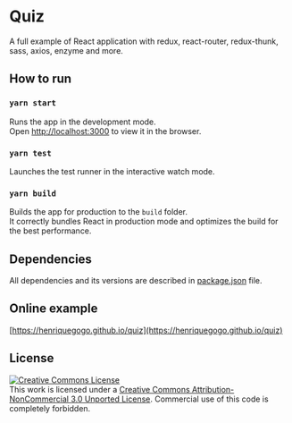 # Quiz

A full example of React application with redux, react-router, redux-thunk, sass, axios, enzyme and more.

## How to run

### `yarn start`

Runs the app in the development mode.<br>
Open [http://localhost:3000](http://localhost:3000) to view it in the browser.

### `yarn test`

Launches the test runner in the interactive watch mode.<br>

### `yarn build`

Builds the app for production to the `build` folder.<br>
It correctly bundles React in production mode and optimizes the build for the best performance.

## Dependencies

All dependencies and its versions are described in [package.json](https://github.com/henriquegogo/quiz/blob/master/package.json) file.

## Online example

[https://henriquegogo.github.io/quiz](https://henriquegogo.github.io/quiz)

## License

[![Creative Commons License](https://i.creativecommons.org/l/by-nc/3.0/88x31.png)](http://creativecommons.org/licenses/by-nc/3.0/)  
This work is licensed under a [Creative Commons Attribution-NonCommercial 3.0 Unported License](http://creativecommons.org/licenses/by-nc/3.0/).
Commercial use of this code is completely forbidden.
